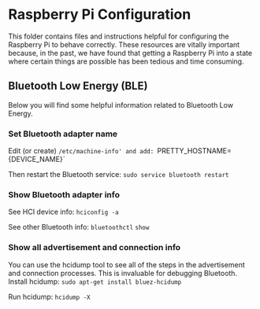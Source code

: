 # Raspberry Pi Configuration
This folder contains files and instructions helpful for configuring the Raspberry Pi to behave correctly.  These resources are vitally important because, in the past, we have found that getting a Raspberry Pi into a state where certain things are possible has been tedious and time consuming.

## Bluetooth Low Energy (BLE)
Below you will find some helpful information related to Bluetooth Low Energy.

### Set Bluetooth adapter name
Edit (or create) `/etc/machine-info' and add:
  `PRETTY_HOSTNAME={DEVICE_NAME}`

Then restart the Bluetooth service:
`sudo service bluetooth restart`

### Show Bluetooth adapter info
See HCI device info:
`hciconfig -a`

See other Bluetooth info:
`bluetoothctl`
`show`

### Show all advertisement and connection info
You can use the hcidump tool to see all of the steps in the advertisement and connection processes.  This is invaluable for debugging Bluetooth.
Install hcidump:
`sudo apt-get install bluez-hcidump`

Run hcidump:
`hcidump -X`
